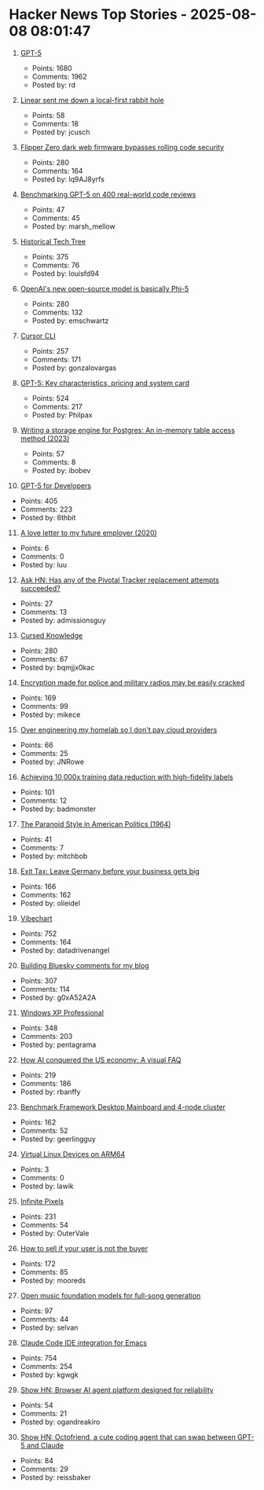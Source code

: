 # Hacker News Top Stories - 2025-08-08 08:01:47

1. [GPT-5](https://openai.com/gpt-5/)
   - Points: 1680
   - Comments: 1962
   - Posted by: rd

2. [Linear sent me down a local-first rabbit hole](https://bytemash.net/posts/i-went-down-the-linear-rabbit-hole/)
   - Points: 58
   - Comments: 18
   - Posted by: jcusch

3. [Flipper Zero dark web firmware bypasses rolling code security](https://www.rtl-sdr.com/flipperzero-darkweb-firmware-bypasses-rolling-code-security/)
   - Points: 280
   - Comments: 164
   - Posted by: lq9AJ8yrfs

4. [Benchmarking GPT-5 on 400 real-world code reviews](https://www.qodo.ai/blog/benchmarking-gpt-5-on-real-world-code-reviews-with-the-pr-benchmark/)
   - Points: 47
   - Comments: 45
   - Posted by: marsh_mellow

5. [Historical Tech Tree](https://www.historicaltechtree.com/)
   - Points: 375
   - Comments: 76
   - Posted by: louisfd94

6. [OpenAI's new open-source model is basically Phi-5](https://www.seangoedecke.com/gpt-oss-is-phi-5/)
   - Points: 280
   - Comments: 132
   - Posted by: emschwartz

7. [Cursor CLI](https://cursor.com/cli)
   - Points: 257
   - Comments: 171
   - Posted by: gonzalovargas

8. [GPT-5: Key characteristics, pricing and system card](https://simonwillison.net/2025/Aug/7/gpt-5/)
   - Points: 524
   - Comments: 217
   - Posted by: Philpax

9. [Writing a storage engine for Postgres: An in-memory table access method (2023)](https://notes.eatonphil.com/2023-11-01-postgres-table-access-methods.html)
   - Points: 57
   - Comments: 8
   - Posted by: ibobev

10. [GPT-5 for Developers](https://openai.com/index/introducing-gpt-5-for-developers)
   - Points: 405
   - Comments: 223
   - Posted by: 6thbit

11. [A love letter to my future employer (2020)](https://catzkorn.dev/blog/love-letter/)
   - Points: 6
   - Comments: 0
   - Posted by: luu

12. [Ask HN: Has any of the Pivotal Tracker replacement attempts succeeded?](undefined)
   - Points: 27
   - Comments: 13
   - Posted by: admissionsguy

13. [Cursed Knowledge](https://immich.app/cursed-knowledge/)
   - Points: 280
   - Comments: 67
   - Posted by: bqmjjx0kac

14. [Encryption made for police and military radios may be easily cracked](https://www.wired.com/story/encryption-made-for-police-and-military-radios-may-be-easily-cracked-researchers-find/)
   - Points: 169
   - Comments: 99
   - Posted by: mikece

15. [Over engineering my homelab so I don't pay cloud providers](https://ergaster.org/posts/2025/08/04-overegineering-homelab/)
   - Points: 66
   - Comments: 25
   - Posted by: JNRowe

16. [Achieving 10,000x training data reduction with high-fidelity labels](https://research.google/blog/achieving-10000x-training-data-reduction-with-high-fidelity-labels/)
   - Points: 101
   - Comments: 12
   - Posted by: badmonster

17. [The Paranoid Style in American Politics (1964)](https://harpers.org/archive/1964/11/the-paranoid-style-in-american-politics/)
   - Points: 41
   - Comments: 7
   - Posted by: mitchbob

18. [Exit Tax: Leave Germany before your business gets big](https://eidel.io/exit-tax-leave-germany-before-your-business-gets-big/)
   - Points: 166
   - Comments: 162
   - Posted by: olieidel

19. [Vibechart](https://www.vibechart.net/)
   - Points: 752
   - Comments: 164
   - Posted by: datadrivenangel

20. [Building Bluesky comments for my blog](https://natalie.sh/posts/bluesky-comments/)
   - Points: 307
   - Comments: 114
   - Posted by: g0xA52A2A

21. [Windows XP Professional](https://win32.run/)
   - Points: 348
   - Comments: 203
   - Posted by: pentagrama

22. [How AI conquered the US economy: A visual FAQ](https://www.derekthompson.org/p/how-ai-conquered-the-us-economy-a)
   - Points: 219
   - Comments: 186
   - Posted by: rbanffy

23. [Benchmark Framework Desktop Mainboard and 4-node cluster](https://github.com/geerlingguy/ollama-benchmark/issues/21)
   - Points: 162
   - Comments: 52
   - Posted by: geerlingguy

24. [Virtual Linux Devices on ARM64](https://underjord.io/500-virtual-linux-devices-on-arm64.html)
   - Points: 3
   - Comments: 0
   - Posted by: lawik

25. [Infinite Pixels](https://meyerweb.com/eric/thoughts/2025/08/07/infinite-pixels/)
   - Points: 231
   - Comments: 54
   - Posted by: OuterVale

26. [How to sell if your user is not the buyer](https://writings.founderlabs.io/p/how-to-sell-if-your-user-is-not-the)
   - Points: 172
   - Comments: 85
   - Posted by: mooreds

27. [Open music foundation models for full-song generation](https://map-yue.github.io/)
   - Points: 97
   - Comments: 44
   - Posted by: selvan

28. [Claude Code IDE integration for Emacs](https://github.com/manzaltu/claude-code-ide.el)
   - Points: 754
   - Comments: 254
   - Posted by: kgwgk

29. [Show HN: Browser AI agent platform designed for reliability](https://github.com/nottelabs/notte)
   - Points: 54
   - Comments: 21
   - Posted by: ogandreakiro

30. [Show HN: Octofriend, a cute coding agent that can swap between GPT-5 and Claude](https://github.com/synthetic-lab/octofriend)
   - Points: 84
   - Comments: 29
   - Posted by: reissbaker

